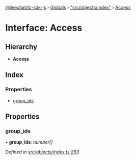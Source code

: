 [@livechat/lc-sdk-js](../README.md) › [Globals](../globals.md) › ["src/objects/index"](../modules/_src_objects_index_.md) › [Access](_src_objects_index_.access.md)

# Interface: Access

## Hierarchy

* **Access**

## Index

### Properties

* [group_ids](_src_objects_index_.access.md#group_ids)

## Properties

###  group_ids

• **group_ids**: *number[]*

*Defined in [src/objects/index.ts:263](https://github.com/livechat/lc-sdk-js/blob/61db942/src/objects/index.ts#L263)*
